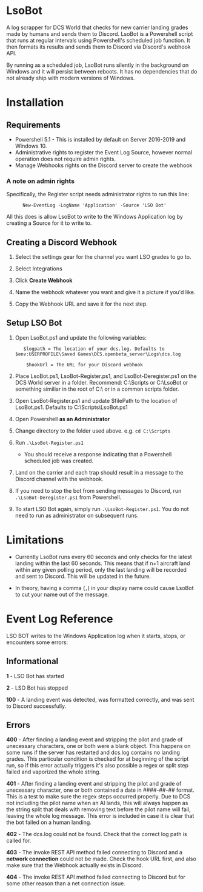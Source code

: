 # LsoBot
A log scrapper for DCS World that checks for new carrier landing grades made by humans and sends them to Discord. LsoBot is a Powershell script that runs at regular intervals using Powershell's scheduled job function. It then formats its results and sends them to Discord via Discord's webhook API. 

By running as a scheduled job, LsoBot runs silently in the background on Windows and it will persist between reboots. It has no dependencies that do not already ship with modern versions of Windows. 

# Installation

## Requirements

* Powershell 5.1 - This is installed by default on Server 2016-2019 and Windows 10.
* Administrative rights to register the Event Log Source, however normal operation does not require admin rights.
* Manage Webhooks rights on the Discord server to create the webhook

### A note on admin rights

Specifically, the Register script needs administrator rights to run this line:

          New-EventLog -LogName 'Application' -Source 'LSO Bot'

All this does is allow LsoBot to write to the Windows Application log by creating a Source for it to write to. 


## Creating a Discord Webhook

1. Select the settings gear for the channel you want LSO grades to go to.

2. Select Integrations

4. Click **Create Webhook**

5. Name the webhook whatever you want and give it a picture if you'd like. 

6. Copy the Webhook URL and save it for the next step.


## Setup LSO Bot

1. Open LsoBot.ps1 and update the following variables:

          $logpath = The location of your dcs.log. Defaults to $env:USERPROFILE\Saved Games\DCS.openbeta_server\Logs\dcs.log
  
           $hookUrl = The URL for your Discord webhook

2. Place LsoBot.ps1, LsoBot-Register.ps1, and LsoBot-Deregister.ps1 on the DCS World server in a folder. Recommend: C:\Scripts or C:\LsoBot or something similiar in the root of C:\ or in a common scripts folder.

3. Open LsoBot-Register.ps1 and update $filePath to the location of LsoBot.ps1. Defaults to C:\Scripts\LsoBot.ps1

4. Open Powershell **as an Administrator**

5. Change directory to the folder used above. e.g. `cd C:\Scripts`

6. Run `.\LsoBot-Register.ps1` 

   * You should receive a response indicating that a Powershell scheduled job was created.

7. Land on the carrier and each trap should result in a message to the Discord channel with the webhook.

8. If you need to stop the bot from sending messages to Discord, run `.\LsoBot-Deregister.ps1` from Powershell. 

9. To start LSO Bot again, simply run `.\LsoBot-Register.ps1`. You do not need to run as administrator on subsequent runs. 

# Limitations

* Currently LsoBot runs every 60 seconds and only checks for the latest landing within the last 60 seconds. This means that if n+1 aircraft land within any given polling period, only the last landing will be recorded and sent to Discord. This will be updated in the future.

* In theory, having a comma (`,`) in your display name could cause LsoBot to cut your name out of the message. 

# Event Log Reference
LSO BOT writes to the Windows Application log when it starts, stops, or encounters some errors:

## Informational

**1** - LSO Bot has started

**2** - LSO Bot has stopped

**100** - A landing event was detected, was formatted correctly, and was sent to Discord successfully.

## Errors
**400** - After finding a landing event and stripping the pilot and grade of unecessary characters, one or both were a blank object. This happens on some runs if the server has restarted and dcs.log contains no landing grades. This particular condition is checked for at beginning of the script run, so if this error actually triggers it's also possible a regex or split step failed and vaporized the whole string.

**401** - After finding a landing event and stripping the pilot and grade of unecessary character, one or both contained a date in ####-##-## format. This is a test to make sure the regex steps occurred properly. Due to DCS not including the pilot name when an AI lands, this will always happen as the string split that deals with removing text before the pilot name will fail, leaving the whole log message. This error is included in case it is clear that the bot failed on a human landing.

**402** - The dcs.log could not be found. Check that the correct log path is called for.

**403** - The invoke REST API method failed connecting to Discord and a **network connection** could not be made. Check the hook URL first, and also make sure that the Webhook actually exists in Discord.

**404** - The invoke REST API method failed connecting to Discord but for some other reason than a net connection issue.
